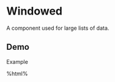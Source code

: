 # Windowed
A component used for large lists of data.

## Demo

<div class="example">
  <div class="header">Example</div>
  <div class="content">
    <my-windowed debut="true">
    </my-windoed>
  </div>
</div>

%html%

<style>
  my-windowed .outer {
    height: 300px;
    width: 400px;
    overflow: auto;
  }

  my-windowed .inner {
    position: relative;
  }

  my-windowed .tr {
    height: 30px;
    overflow: hidden;
  }

  my-windowed .td {
    white-space: nowrap;
    display: inline-block;
    text-overflow: ellipsis;
    overflow: hidden;
    width: 100px;
    font-family: var(--monospace);
    font-size: 14px;
  }

</style>
